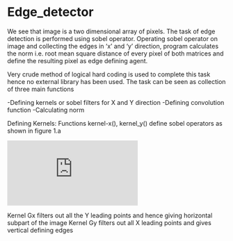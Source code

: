 # Edge_detector
We see that image is a two dimensional array of pixels. The task of edge detection is performed using sobel operator. Operating sobel operator on image and collecting the edges in ‘x’ and ‘y’ direction, program calculates the norm i.e. root mean square distance of every pixel of both matrices and define the resulting pixel as edge defining agent.

Very crude method of logical hard coding is used to complete this task hence no external library has been used. The task can be seen as collection of three main functions 

-Defining kernels or sobel filters for X and Y direction
-Defining convolution function 
-Calculating norm

Defining Kernels: Functions kernel-x(), kernel_y() define sobel operators as shown in figure 1.a

![the sobel operator](http://homepages.inf.ed.ac.uk/rbf/HIPR2/sobel.htm)

Kernel Gx filters out all the Y leading points and hence giving horizontal subpart of the image
Kernel Gy filters out all X leading points and gives vertical defining edges


